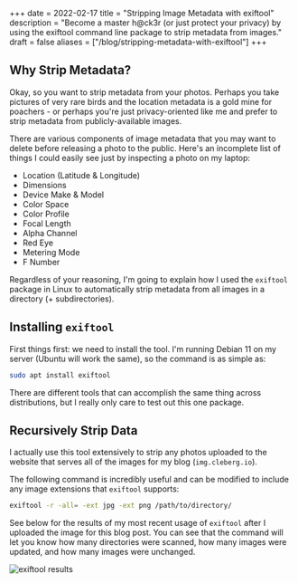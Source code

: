 +++
date = 2022-02-17
title = "Stripping Image Metadata with exiftool"
description = "Become a master h@ck3r (or just protect your privacy) by using the exiftool command line package to strip metadata from images."
draft = false
aliases = ["/blog/stripping-metadata-with-exiftool"]
+++

## Why Strip Metadata?

Okay, so you want to strip metadata from your photos. Perhaps you take pictures
of very rare birds and the location metadata is a gold mine for poachers - or
perhaps you're just privacy-oriented like me and prefer to strip metadata from
publicly-available images.

There are various components of image metadata that you may want to delete
before releasing a photo to the public. Here's an incomplete list of things I
could easily see just by inspecting a photo on my laptop:

-   Location (Latitude & Longitude)
-   Dimensions
-   Device Make & Model
-   Color Space
-   Color Profile
-   Focal Length
-   Alpha Channel
-   Red Eye
-   Metering Mode
-   F Number

Regardless of your reasoning, I'm going to explain how I used the `exiftool`
package in Linux to automatically strip metadata from all images in a directory
(+ subdirectories).

## Installing `exiftool`

First things first: we need to install the tool. I'm running Debian 11 on my
server (Ubuntu will work the same), so the command is as simple as:

```bash
sudo apt install exiftool
```

There are different tools that can accomplish the same thing across
distributions, but I really only care to test out this one package.

## Recursively Strip Data

I actually use this tool extensively to strip any photos uploaded to the website
that serves all of the images for my blog (`img.cleberg.io`).

The following command is incredibly useful and can be modified to include any
image extensions that `exiftool` supports:

```bash
exiftool -r -all= -ext jpg -ext png /path/to/directory/
```

See below for the results of my most recent usage of `exiftool` after I uploaded
the image for this blog post. You can see that the command will let you know how
many directories were scanned, how many images were updated, and how many images
were unchanged.

![exiftool results](https://img.cleberg.io/blog/20220217-stripping-metadata-with-exiftool/exiftool.png)
